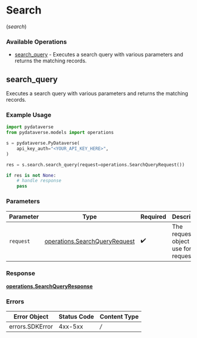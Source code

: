 # Search
(*search*)

### Available Operations

* [search_query](#search_query) - Executes a search query with various parameters and returns the matching records.

## search_query

Executes a search query with various parameters and returns the matching records.

### Example Usage

```python
import pydataverse
from pydataverse.models import operations

s = pydataverse.PyDataverse(
    api_key_auth="<YOUR_API_KEY_HERE>",
)

res = s.search.search_query(request=operations.SearchQueryRequest())

if res is not None:
    # handle response
    pass

```

### Parameters

| Parameter                                                                      | Type                                                                           | Required                                                                       | Description                                                                    |
| ------------------------------------------------------------------------------ | ------------------------------------------------------------------------------ | ------------------------------------------------------------------------------ | ------------------------------------------------------------------------------ |
| `request`                                                                      | [operations.SearchQueryRequest](../../models/operations/searchqueryrequest.md) | :heavy_check_mark:                                                             | The request object to use for the request.                                     |


### Response

**[operations.SearchQueryResponse](../../models/operations/searchqueryresponse.md)**
### Errors

| Error Object    | Status Code     | Content Type    |
| --------------- | --------------- | --------------- |
| errors.SDKError | 4xx-5xx         | */*             |
